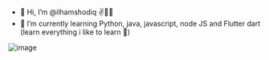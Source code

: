 - 👋 Hi, I’m @ilhamshodiq ✌👨‍💻
- 🌱 I’m currently learning Python, java, javascript, node JS and Flutter dart (learn everything i like to learn 🤣)

![image]({https://github-readme-stats.vercel.app/api/top-langs/?username={https://github.com/ilhamshodiq}})
<!-- - 👨‍💻 I'm currently working on discord bot project 🤖 and mobile app project 📱 -->





<!---
ilhamshodiq/ilhamshodiq is a ✨ special ✨ repository because its `README.md` (this file) appears on your GitHub profile.
You can click the Preview link to take a look at your changes.
--->
